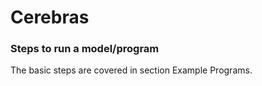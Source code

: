 Cerebras
========

### Steps to run a model/program
The basic steps are covered in section Example Programs.
